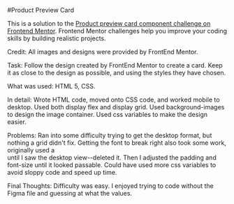 #Product Preview Card

This is a solution to the [Product preview card component challenge on Frontend Mentor](https://www.frontendmentor.io/challenges/product-preview-card-component-GO7UmttRfa). Frontend Mentor challenges help you improve your coding skills by building realistic projects.

Credit: All images and designs were provided by FrontEnd Mentor.

Task: Follow the design created by FrontEnd Mentor to create a card. Keep it as close to the design as possible, and using the styles they have chosen.

What was used: HTML 5, CSS.

In detail: Wrote HTML code, moved onto CSS code, and worked mobile to desktop. Used both display flex and display grid. Used background-images to design the image container. Used css variables to make the design easier.

Problems: Ran into some difficulty trying to get the desktop format, but nothing a grid didn't fix. Getting the font to break right also took some work, originally used a <br> until I saw the desktop view--deleted it. Then I adjusted the padding and font-size until it looked passable. Could have used more css variables to avoid sloppy code and speed up time.

Final Thoughts: Difficulty was easy. I enjoyed trying to code without the Figma file and guessing at what the values.
